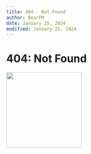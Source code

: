 ```yaml
---
title: 404 - Not Found
author: BearFM
date: January 25, 2024
modified: January 25, 2024
---
```


# 404: Not Found

[<img src="xertun.webp" width="200" height="200"/>](xertun.webp)